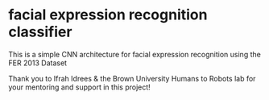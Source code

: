# facial expression recognition classifier

This is a simple CNN architecture for facial expression recognition using the FER 2013 Dataset

Thank you to Ifrah Idrees & the Brown University Humans to Robots lab for your mentoring and support in this project!
